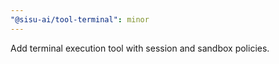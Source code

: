 ```yaml
---
"@sisu-ai/tool-terminal": minor
---
```


Add terminal execution tool with session and sandbox policies.
